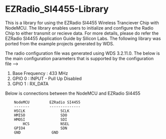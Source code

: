 # EZRadio_SI4455-Library
This is a library for using the EZRadio SI4455 Wireless Tranciever Chip with
NodeMCU. The library enables users to initialize and configure the Radio Chip to
either transmit or recieve data. For more details, please do refer the EZRadio 
SI4455 Application Guide by Silicon Labs. The following library was ported from the
example projects generated by WDS.

The radio configuration file was generated using WDS 3.2.11.0. The below is the
main configuration parameters that is supported by the configuration file -->
  1. Base Frequency	:	433 MHz
  2. GPIO 0		:	INPUT - Pull Up Disabled
  3. GPIO 1		:	RX_DATA

Below is connections between the NodeMCU and EZRadio SI4455
  		
		NodeMCU			EZRadio SI4455
		-------			--------------
		HSCLK			     SCLK
		HMISO			     SDO
		HMOSI			     SDI
     		HCS			     NSEL
		GPIO4			     SDN
		GND			     GND			    
